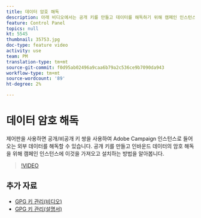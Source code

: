 ```yaml
---
title: 데이터 암호 해독
description: 아래 비디오에서는 공개 키를 만들고 데이터를 해독하기 위해 캠페인 인스턴스에서 이것을 가져와 설치하는 방법을 설명합니다.
feature: Control Panel
topics: null
kt: 5545
thumbnail: 35753.jpg
doc-type: feature video
activity: use
team: PM
translation-type: tm+mt
source-git-commit: f0d95ab02496a9caa6b79a2c536ce9b7090da943
workflow-type: tm+mt
source-wordcount: '89'
ht-degree: 2%

---
```



# 데이터 암호 해독

제어판을 사용하면 공개/비공개 키 쌍을 사용하여 Adobe Campaign 인스턴스로 들어오는 외부 데이터를 해독할 수 있습니다.
공개 키를 만들고 인바운드 데이터의 암호 해독을 위해 캠페인 인스턴스에 이것을 가져오고 설치하는 방법을 알아봅니다.

>[!VIDEO](https://video.tv.adobe.com/v/35753?quality=12)

## 추가 자료

* [GPG 키 관리(비디오)](./gpg-key-management-overview.md)
* [GPG 키 관리(설명서)](https://docs.adobe.com/content/help/en/control-panel/using/instances-settings/gpg-keys-management.html)
